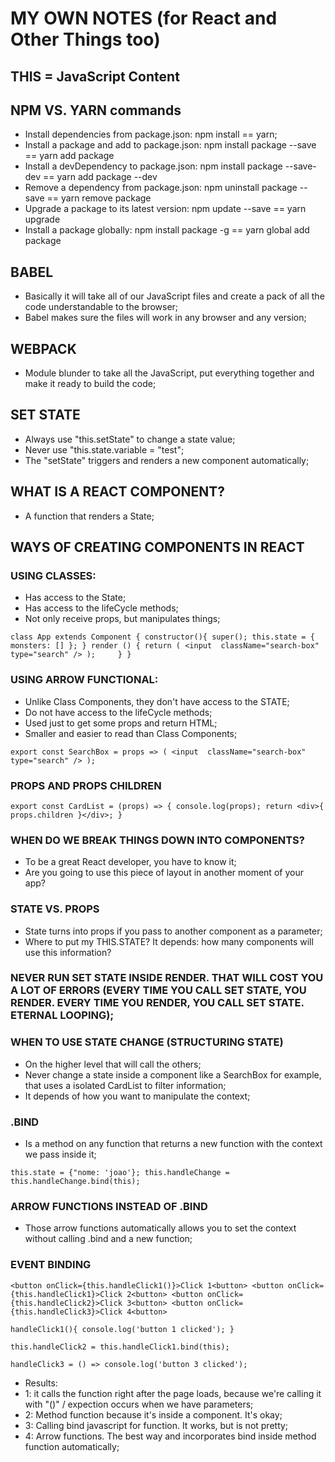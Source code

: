 # MY OWN NOTES (for React and Other Things too)

## THIS = JavaScript Content

## NPM VS. YARN commands
- Install dependencies from package.json: npm install == yarn;
- Install a package and add to package.json: npm install package --save == yarn add package
- Install a devDependency to package.json: npm install package --save-dev == yarn add package --dev
- Remove a dependency from package.json: npm uninstall package --save == yarn remove package
- Upgrade a package to its latest version: npm update --save == yarn upgrade
- Install a package globally: npm install package -g == yarn global add package

## BABEL
- Basically it will take all of our JavaScript files and create a pack of all the code understandable to the browser;
- Babel makes sure the files will work in any browser and any version;

## WEBPACK
- Module blunder to take all the JavaScript, put everything together and make it ready to build the code;

## SET STATE
- Always use "this.setState" to change a state value;
- Never use "this.state.variable = "test";
- The "setState" triggers and renders a new component automatically;

## WHAT IS A REACT COMPONENT?
- A function that renders a State;

## WAYS OF CREATING COMPONENTS IN REACT
### USING CLASSES:
- Has access to the State;
- Has access to the lifeCycle methods;
- Not only receive props, but manipulates things;

``class App extends Component {
  constructor(){
    super();
    this.state = {
      monsters: []
    };
  }
  render () {
    return (
        <input 
            className="search-box"
            type="search"
        />
    );    
  }
}``

### USING ARROW FUNCTIONAL:
- Unlike Class Components, they don't have access to the STATE;
- Do not have access to the lifeCycle methods;
- Used just to get some props and return HTML;
- Smaller and easier to read than Class Components;

``export const SearchBox = props => (
    <input 
        className="search-box"
        type="search"
    />
);``

### PROPS AND PROPS CHILDREN
``export const CardList = (props) => {
    console.log(props);
    return <div>{ props.children }</div>;
}``

### WHEN DO WE BREAK THINGS DOWN INTO COMPONENTS?
- To be a great React developer, you have to know it;
- Are you going to use this piece of layout in another moment of your app?

### STATE VS. PROPS
- State turns into props if you pass to another component as a parameter;
- Where to put my THIS.STATE? It depends: how many components will use this information?

### NEVER RUN SET STATE INSIDE RENDER. THAT WILL COST YOU A LOT OF ERRORS (EVERY TIME YOU CALL SET STATE, YOU RENDER. EVERY TIME YOU RENDER, YOU CALL SET STATE. ETERNAL LOOPING);

### WHEN TO USE STATE CHANGE (STRUCTURING STATE)
- On the higher level that will call the others;
- Never change a state inside a component like a SearchBox for example, that uses a isolated CardList to filter information;
- It depends of how you want to manipulate the context;

### .BIND
- Is a method on any function that returns a new function with the context we pass inside it;

``this.state = {"nome: 'joao'};
this.handleChange = this.handleChange.bind(this);``

### ARROW FUNCTIONS INSTEAD OF .BIND
- Those arrow functions automatically allows you to set the context without calling .bind and a new function;

### EVENT BINDING

``<button onClick={this.handleClick1()}>Click 1<button>
<button onClick={this.handleClick1}>Click 2<button>
<button onClick={this.handleClick2}>Click 3<button>
<button onClick={this.handleClick3}>Click 4<button>``

``handleClick1(){
  console.log('button 1 clicked');
}``

``this.handleClick2 = this.handleClick1.bind(this);``

``handleClick3 = () => console.log('button 3 clicked');``

- Results:
- 1: it calls the function right after the page loads, because we're calling it with "()" / expection occurs when we have parameters;
- 2: Method function because it's inside a component. It's okay;
- 3: Calling bind javascript for function. It works, but is not pretty;
- 4: Arrow functions. The best way and incorporates bind inside method function automatically;